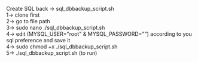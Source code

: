 Create SQL back -> sql_dbbackup_script.sh <br>
  1-> clone first <br>
  2-> go to file path <br>
  3-> sudo nano ./sql_dbbackup_script.sh<br>
  4-> edit (MYSQL_USER="root" & MYSQL_PASSWORD="") according to you sql preference and save it<br>
  4-> sudo chmod +x  ./sql_dbbackup_script.sh<br>
  5-> ./sql_dbbackup_script.sh   (to run)<br>

